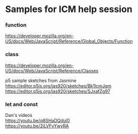 # Samples for ICM help session

### function
https://developer.mozilla.org/en-US/docs/Web/JavaScript/Reference/Global_Objects/Function

### class
https://developer.mozilla.org/en-US/docs/Web/JavaScript/Reference/Classes

p5 sample sketches from Jasmine      
https://editor.p5js.org/jas920/sketches/Bk1lcmJqm    
https://editor.p5js.org/jas920/sketches/SJxafZg97       

### let and const
Dan's videos     
https://youtu.be/q8SHaDQdul0      
https://youtu.be/2iLVFyYwyRA       
